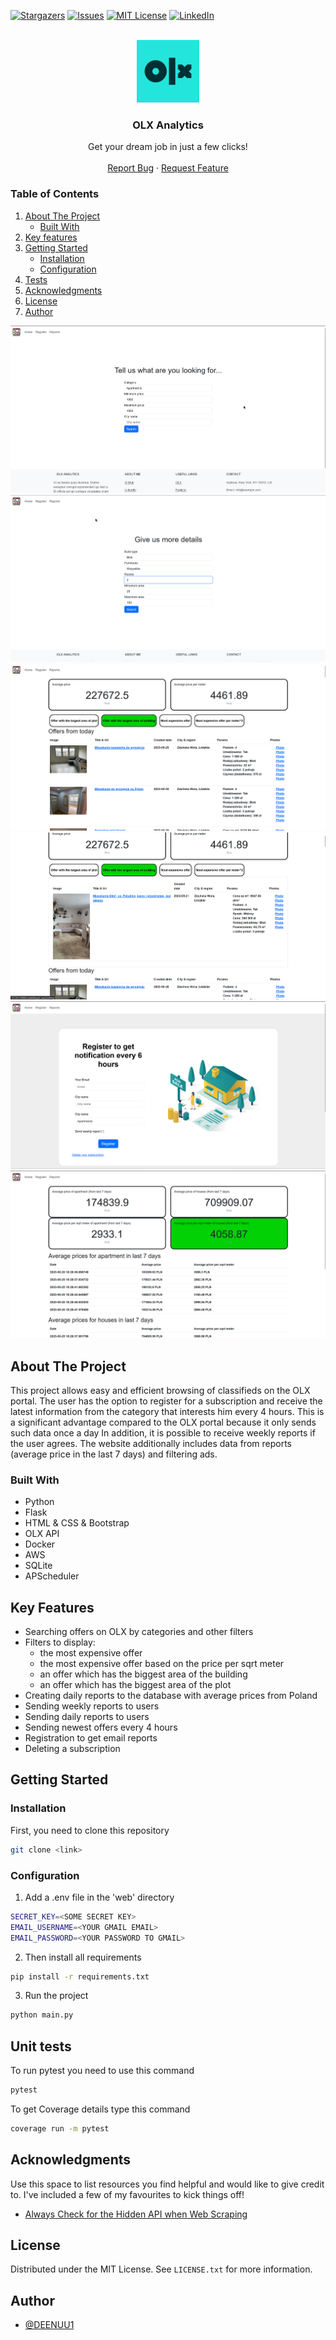 [![Stargazers][stars-shield]][stars-url]
[![Issues][issues-shield]][issues-url]
[![MIT License][license-shield]][license-url]
[![LinkedIn][linkedin-shield]][linkedin-url]




<br />
<div align="center">
  <a href="https://github.com/DEENUU1/">
    <img src="images/olxicon.png" alt="Logo" width="100" height="100">
  </a>

  <h3 align="center">OLX Analytics</h3>

  <p align="center">
    Get your dream job in just a few clicks!
    <br />
    <br />
    <a href="https://github.com/DEENUU1/OLX-Analytics/issues">Report Bug</a>
    ·
    <a href="https://github.com/DEENUU1/OLX-Analytics/issues">Request Feature</a>
  </p>
</div>



<!-- TABLE OF CONTENTS -->

### Table of Contents
  <ol>
    <li>
      <a href="#about-the-project">About The Project</a>
      <ul>
        <li><a href="#built-with">Built With</a></li>
      </ul>
    </li>
    <li><a href="#key-features">Key features</a></li>
    <li>
      <a href="#getting-started">Getting Started</a>
      <ul>
        <li><a href="#installation">Installation</a></li>
        <li><a href="#configuration">Configuration</a></li>
      </ul>
    </li>
    <li><a href="#unit-tests">Tests</a></li>
    <li><a href="#acknowledgments">Acknowledgments</a></li>
    <li><a href="#license">License</a></li>
    <li><a href="#author">Author</a></li>
  </ol>

<img src="images/home.png" alt="home">
<img src="images/search.png" alt="search">
<img src="images/result.png" alt="result">
<img src="images/result2.png" alt="result-2">
<img src="images/register.png" alt="register">
<img src="images/report.png" alt="report">


<!-- ABOUT THE PROJECT -->
## About The Project

This project allows easy and efficient browsing of classifieds on the OLX portal. The user has the option to register for a subscription and receive the latest information from the category that interests him every 4 hours.
This is a significant advantage compared to the OLX portal because it only sends such data once a day
In addition, it is possible to receive weekly reports if the user agrees.
The website additionally includes data from reports (average price in the last 7 days) and filtering ads.

### Built With
- Python
- Flask
- HTML & CSS & Bootstrap
- OLX API 
- Docker
- AWS
- SQLite
- APScheduler

## Key Features
  - Searching offers on OLX by categories and other filters
  - Filters to display:
    - the most expensive offer
    - the most expensive offer based on the price per sqrt meter
    - an offer which has the biggest area of the building
    - an offer which has the biggest area of the plot
  - Creating daily reports to the database with average prices from Poland
  - Sending weekly reports to users
  - Sending daily reports to users
  - Sending newest offers every 4 hours
  - Registration to get email reports
  - Deleting a subscription


<!-- GETTING STARTED -->
## Getting Started

### Installation


First, you need to clone this repository
```bash
git clone <link>
```

### Configuration
1. Add a .env file in the 'web' directory
```bash
SECRET_KEY=<SOME SECRET KEY>
EMAIL_USERNAME=<YOUR GMAIL EMAIL>
EMAIL_PASSWORD=<YOUR PASSWORD TO GMAIL>
````
2. Then install all requirements
```bash
pip install -r requirements.txt
```
3. Run the project
```bash
python main.py
```

## Unit tests
To run pytest you need to use this command
```bash
pytest
```

To get Coverage details type this command
```bash
coverage run -m pytest
```



<!-- ACKNOWLEDGMENTS -->
## Acknowledgments

Use this space to list resources you find helpful and would like to give credit to. I've included a few of my favourites to kick things off!

* [Always Check for the Hidden API when Web Scraping](https://www.youtube.com/watch?v=DqtlR0y0suo)


<!-- LICENSE -->
## License

Distributed under the MIT License. See `LICENSE.txt` for more information.


## Author

- [@DEENUU1](https://www.github.com/DEENUU1)


<!-- MARKDOWN LINKS & IMAGES -->
<!-- https://www.markdownguide.org/basic-syntax/#reference-style-links -->
[contributors-shield]: https://img.shields.io/github/contributors/DEENUU1/OLX-Analytics.svg?style=for-the-badge
[contributors-url]: https://github.com/DEENUU1/OLX-Analytics/graphs/contributors
[forks-shield]: https://img.shields.io/github/forks/DEENUU1/OLX-Analytics.svg?style=for-the-badge
[forks-url]: https://github.com/DEENUU1/OLX-Analytics/network/members
[stars-shield]: https://img.shields.io/github/stars/DEENUU1/OLX-Analytics.svg?style=for-the-badge
[stars-url]: https://github.com/DEENUU1/OLX-Analytics/stargazers
[issues-shield]: https://img.shields.io/github/issues/DEENUU1/OLX-Analytics.svg?style=for-the-badge
[issues-url]: https://github.com/DEENUU1/OLX-Analytics/issues
[license-shield]: https://img.shields.io/github/license/DEENUU1/OLX-Analytics.svg?style=for-the-badge
[license-url]: https://github.com/DEENUU1/OLX-Analytics/blob/main/LICENSE
[linkedin-shield]: https://img.shields.io/badge/-LinkedIn-black.svg?style=for-the-badge&logo=linkedin&colorB=555
[linkedin-url]: https://www.linkedin.com/in/kacper-wlodarczyk/
